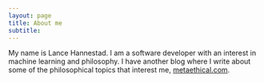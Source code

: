 ```yaml
---
layout: page
title: About me
subtitle: 
---
```


My name is Lance Hannestad. I am a software developer with an interest in machine learning and philosophy. I have another blog where I write about some of the philosophical topics that interest me, [metaethical.com](http://www.metaethical.com).

